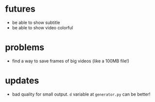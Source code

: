 # futures
- be able to show subtitle
- be able to show video colorful
# problems
- find a way to save frames of big videos (like a 100MB file!)
# updates
- bad quality for small output. `d` variable at `generator.py` can be better!
